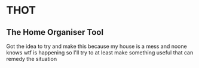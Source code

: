 # THOT
## The Home Organiser Tool

Got the idea to try and make this because my house is a mess and noone knows wtf is happening so I'll try to at least make something useful that can remedy the situation